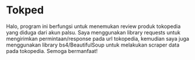 # Tokped
Halo, program ini berfungsi untuk menemukan review produk tokopedia yang diduga dari akun palsu. Saya menggunakan library requests untuk mengirimkan permintaan/response pada url tokopedia, kemudian saya juga menggunakan library bs4/BeautifulSoup untuk melakukan scraper data pada tokopedia. Semoga bermanfaat!
